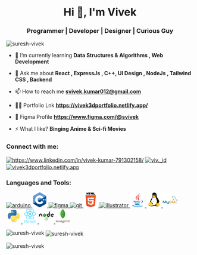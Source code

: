 <h1 align="center">Hi 👋, I'm Vivek</h1>
<h3 align="center">Programmer | Developer | Designer | Curious Guy</h3>

<p align="left"> <img src="https://komarev.com/ghpvc/?username=suresh-vivek&label=Profile%20views&color=0e75b6&style=flat" alt="suresh-vivek" /> </p>

- 🌱 I’m currently learning **Data Structures & Algorithms , Web Development**

- 💬 Ask me about **React , ExpressJs , C++, UI Design , NodeJs , Tailwind CSS , Backend**

- 📫 How to reach me **svivek.kumar012@gmail.com**

- 👨‍💻 Portfolio Lnk **https://vivek3dportfolio.netlify.app/**

- 🎨 Figma Profile **https://www.figma.com/@svivek**

- ⚡ What I like? **Binging Anime & Sci-fi Movies**

<h3 align="left">Connect with me:</h3>
<p align="left">
<a href="https://www.linkedin.com/in/vivek-kumar-791302158/" target="blank"><img align="center" src="https://raw.githubusercontent.com/rahuldkjain/github-profile-readme-generator/master/src/images/icons/Social/linked-in-alt.svg" alt="https://www.linkedin.com/in/vivek-kumar-791302158/" height="30" width="40" /></a>
<a href="https://instagram.com/viv._id" target="blank"><img align="center" src="https://raw.githubusercontent.com/rahuldkjain/github-profile-readme-generator/master/src/images/icons/Social/instagram.svg" alt="viv._id" height="30" width="40" /></a>
<a href="https://vivek3dportfolio.netlify.app/" target="blank"><img align="center" src="https://avatars.githubusercontent.com/u/64722627?v=4" alt="vivek3dportfolio.netlify.app" height="30" width="40"/> </a>
</p>

<h3 align="left">Languages and Tools:</h3>
<p align="left"> <a href="https://www.arduino.cc/" target="_blank"> <img src="https://cdn.worldvectorlogo.com/logos/arduino-1.svg" alt="arduino" width="40" height="40"/> </a> <a href="https://www.w3schools.com/cpp/" target="_blank"> <img src="https://raw.githubusercontent.com/devicons/devicon/master/icons/cplusplus/cplusplus-original.svg" alt="cplusplus" width="40" height="40"/> </a> <a href="https://www.figma.com/" target="_blank"> <img src="https://www.vectorlogo.zone/logos/figma/figma-icon.svg" alt="figma" width="40" height="40"/> </a> <a href="https://git-scm.com/" target="_blank"> <img src="https://www.vectorlogo.zone/logos/git-scm/git-scm-icon.svg" alt="git" width="40" height="40"/> </a> <a href="https://www.w3.org/html/" target="_blank"> <img src="https://raw.githubusercontent.com/devicons/devicon/master/icons/html5/html5-original-wordmark.svg" alt="html5" width="40" height="40"/> </a> <a href="https://www.adobe.com/in/products/illustrator.html" target="_blank"> <img src="https://www.vectorlogo.zone/logos/adobe_illustrator/adobe_illustrator-icon.svg" alt="illustrator" width="40" height="40"/> </a> <a href="https://www.java.com" target="_blank"> <img src="https://raw.githubusercontent.com/devicons/devicon/master/icons/java/java-original.svg" alt="java" width="40" height="40"/> </a> <a href="https://www.linux.org/" target="_blank"> <img src="https://raw.githubusercontent.com/devicons/devicon/master/icons/linux/linux-original.svg" alt="linux" width="40" height="40"/> </a> <a href="https://www.mysql.com/" target="_blank"> <img src="https://raw.githubusercontent.com/devicons/devicon/master/icons/mysql/mysql-original-wordmark.svg" alt="mysql" width="40" height="40"/> </a> <a href="https://www.python.org" target="_blank"> <img src="https://raw.githubusercontent.com/devicons/devicon/master/icons/python/python-original.svg" alt="python" width="40" height="40"/> </a> 
<a href="https://react.dev/" target ="_blank"> <img src="https://raw.githubusercontent.com/devicons/devicon/master/icons/react/react-original-wordmark.svg" alt="react" width="40" height="40"/> </a>
<a href="https://nodejs.org/en" target="_blank"> <img src="https://raw.githubusercontent.com/devicons/devicon/master/icons/nodejs/nodejs-original-wordmark.svg" alt="nodejs" width="40" height="40"/> </a>
<a href="https://www.mongodb.com/" target="_blank"> <img src="https://raw.githubusercontent.com/devicons/devicon/master/icons/mongodb/mongodb-original-wordmark.svg" alt="mongodb" width="40" height="40"/></a></p>

<p><img align="left" src="https://github-readme-stats.vercel.app/api/top-langs?username=suresh-vivek&show_icons=true&locale=en&layout=compact" alt="suresh-vivek" /></p>

<p>&nbsp;<img align="center" src="https://github-readme-stats.vercel.app/api?username=suresh-vivek&show_icons=true&locale=en" alt="suresh-vivek" /></p>

<p><img align="center" src="https://github-readme-streak-stats.herokuapp.com/?user=suresh-vivek&" alt="suresh-vivek" /></p>
